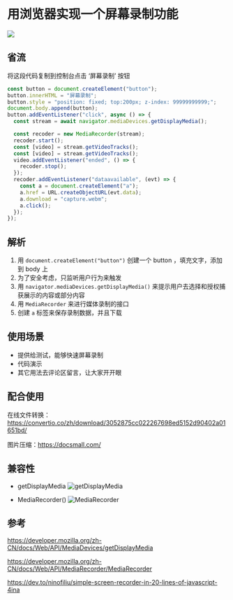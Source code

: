 # 用浏览器实现一个屏幕录制功能

![](https://pub-a953275fa2c34c18b80fc1f84e3ea746.r2.dev/xiaowo/2023/11/6fe99702c64eee6efb07a114d32b9b46.gif)

## 省流

将这段代码复制到控制台点击 ‘屏幕录制’ 按钮

```js
const button = document.createElement("button");
button.innerHTML = "屏幕录制";
button.style = "position: fixed; top:200px; z-index: 99999999999;";
document.body.append(button);
button.addEventListener("click", async () => {
  const stream = await navigator.mediaDevices.getDisplayMedia();

  const recoder = new MediaRecorder(stream);
  recoder.start();
  const [video] = stream.getVideoTracks();
  const [video] = stream.getVideoTracks();
  video.addEventListener("ended", () => {
    recoder.stop();
  });
  recoder.addEventListener("dataavailable", (evt) => {
    const a = document.createElement("a");
    a.href = URL.createObjectURL(evt.data);
    a.download = "capture.webm";
    a.click();
  });
});
```

## 解析

1. 用 `document.createElement("button")` 创建一个 button ，填充文字，添加到 body 上
2. 为了安全考虑，只监听用户行为来触发
3. 用 `navigator.mediaDevices.getDisplayMedia()` 来提示用户去选择和授权捕获展示的内容或部分内容
4. 用 `MediaRecorder` 来进行媒体录制的接口
5. 创建 `a` 标签来保存录制数据，并且下载

## 使用场景

- 提供给测试，能够快速屏幕录制
- 代码演示
- 其它用法去评论区留言，让大家开开眼

## 配合使用
在线文件转换：https://convertio.co/zh/download/3052875cc022267698ed5152d90402a01651bd/

图片压缩：https://docsmall.com/

## 兼容性

- getDisplayMedia
  ![getDisplayMedia](https://pub-a953275fa2c34c18b80fc1f84e3ea746.r2.dev/xiaowo/2023/11/33b919193ae760bf9f70c895ee6c5377.png)

- MediaRecorder()
  ![MediaRecorder](https://pub-a953275fa2c34c18b80fc1f84e3ea746.r2.dev/xiaowo/2023/11/73cdbbc78fb662b88ed5938535941a19.png)

## 参考

https://developer.mozilla.org/zh-CN/docs/Web/API/MediaDevices/getDisplayMedia

https://developer.mozilla.org/zh-CN/docs/Web/API/MediaRecorder/MediaRecorder

https://dev.to/ninofiliu/simple-screen-recorder-in-20-lines-of-javascript-4ina
